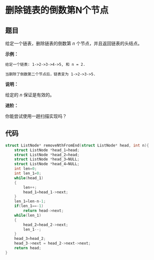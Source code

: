 # 删除链表的倒数第N个节点

## 题目

给定一个链表，删除链表的倒数第 *n* 个节点，并且返回链表的头结点。

  

**示例：**

  

```
给定一个链表: 1->2->3->4->5, 和 n = 2.

当删除了倒数第二个节点后，链表变为 1->2->3->5.
```

  

**说明：**

  

给定的 *n* 保证是有效的。

  

**进阶：**

  

你能尝试使用一趟扫描实现吗？

## 代码

```c
struct ListNode* removeNthFromEnd(struct ListNode* head, int n){
    struct ListNode *head_1=head;
    struct ListNode *head_2=head;
    struct ListNode *head_3=NULL;
    struct ListNode *head_4=NULL;
    int len=0;
    int len_1=0;
    while(head_1)
    {
        len++;
        head_1=head_1->next;
    }
    len_1=len-n-1;
    if(len_1==-1)
        return head->next;
    while(len_1)
    {
        head_2=head_2->next;
        len_1--;
    }
    head_3=head_2;
    head_3->next = head_2->next->next;
    return head;
}

```

